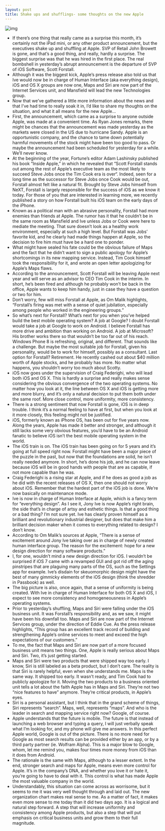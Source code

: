 ```yaml
---
layout: post
title: Shake ups and shufflings- some thoughts on the new Apple
---
```

![img](http://media.idownloadblog.com/wp-content/uploads/2012/10/Think-Different.jpg)
* If there’s one thing that really came as a surprise this month, it’s certainly not the iPad mini, or any other product announcement, but the executives shake up and shuffling at Apple. SVP of Retail John Browett is gone, and that’s a good thing, and really, hardly a surprise. The biggest surprise was that he was hired in the first place. The real bombshell in yesterday’s abrupt announcement is the departure of SVP of iOS Software, Scott Forstall.
* Although it was the biggest kick, Apple’s press release also told us that Ive would now be in charge of Human Interface (aka everything design), iOS and OS X groups are now one, Maps and Siri are now part of the Internet Services unit, and Mansfield will lead the new Technologies group.
* Now that we’ve gathered a little more information about the news and that I’ve had time to really soak it in, I’d like to share my thoughts on the situation, and what it all means for the new Apple…
* First, the announcement, which came as a surprise to anyone outside Apple, was made at a convenient time. As Ryan Jones remarks, there might be chances that the announcement was made yesterday as the markets were closed in the US due to hurricane Sandy. Apple is an opportunistic company, and the chance to tame down potentially harmful movements of the stock might have been too good to pass. Or maybe the announcement had been scheduled for yesterday for a while. We’ll never know.
* At the beginning of the year, Fortune’s editor Adam Lashinsky published his book “Inside Apple,” in which he revealed that “Scott Forstall stands out among the rest of Apple’s executive team as the most likely to succeed Steve Jobs once the Tim Cook era is over“. Indeed, seen for a long time as the successor for Steve Jobs once Cook would be out, Forstall almost felt like a natural fit. Brought by Steve Jobs himself from NeXT, Forstall is largely responsible for the success of iOS as we know it today. For those of you that are interested in learning more, we recently published a story on how Forstall built his iOS team on the early days of the iPhone.
* Known as a political man with an abrasive personality, Forstall had more enemies than friends at Apple. The rumor has it that he couldn’t be in the same room as Mansfield and Ive unless Jobs or Cook were here to mediate the meeting. That sure doesn’t look as a healthy work environment, especially at such a high level. But Forstall was Jobs’ favorite kid, and he clearly had made things happen at Apple, so the decision to fire him must have be a hard one to ponder.
* What might have sealed his fate could be the obvious failure of Maps and the fact that he didn’t want to sign a public apology for Apple’s shortcomings in its new mapping service. Instead, Tim Cook himself took the responsibility for it, and wrote an open letter apologizing for Apple’s Maps flaws.
* According to the announcement, Scott Forstall will be leaving Apple next year and will serve as an advisor to CEO Tim Cook in the interim. In short, he’s been fired and although he probably won’t be back in the office, Apple wants to keep him handy, just in case they have a question or two for him.
* Don’t worry, few will miss Forstall at Apple, as Om Malik highlights, “Forstall’s firing was met with a sense of quiet jubilation, especially among people who worked in the engineering groups.”
* So what’s next for Forstall? What’s next for you when you’ve helped build the best mobile operating system? A job at Google? I doubt Forstall would take a job at Google to work on Android. I believe Forstall has more drive and ambition than working on Android. A job at Microsoft? His brother works there so that wouldn’t be too far out of his reach. Windows Phone 8 is refreshing, original, and different. That sounds like a challenge. But maybe the most suitable job for Forstall, given his personality, would be to work for himself, possibly as a consultant. Last option for Forstall? Retirement. He recently cashed out about $40 million worth of Apple stocks, and he probably has more. No matter what happens, you shouldn’t worry too much about Scotty.
* iOS now goes under the supervision of Craig Federighi, who will lead both iOS and OS X. This is hardly a surprise and really makes sense considering the obvious convergence of the two operating systems. No matter how you look at it, the line between OS X and iOS is getting more and more blurry, and it’s only a natural decision to put them both under the same roof. More close control, more uniformity, more consistency.
* There is a strong sentiment that now Forstall is gone, iOS is in deep trouble. I think it’s a normal feeling to have at first, but when you look at it more closely, this feeling might not be justified.
* iOS, formerly known as iPhone OS, has been out for five years now. Along the years, Apple has made it better and stronger, and although it still lacks some very obvious features, you’d have to be an Android fanatic to believe iOS isn’t the best mobile operating system in the world.
* The iOS train is on. The iOS train has been going on for 5 years and it’s going at full speed right now. Forstall might have been a major piece of the puzzle in the past, but now that the foundations are solid, he isn’t really needed anymore. In short, he’s done his job, and he can now leave because iOS will be in good hands with people that are as capable, if not more capable than he was.
* Craig Federighi is a rising star at Apple, and if he does as good a job as he did with the recent releases of OS X, then one should not worry about iOS. Remember that the hardest part of the iOS job is done. We’re now basically on maintenance mode.
* Ive is now in charge of Human Interface at Apple, which is a fancy term for “everything design”. As I see it, Jony Ive is now Apple’s right brain, the side that’s in charge of artsy and esthetic things. Is that a good thing or a bad thing? I’m not sure yet. Ive has clearly proven himself as a brilliant and revolutionary industrial designer, but does that make him a brilliant decision maker when it comes to everything related to design? I don’t know.
* According to Om Malik’s sources at Apple, “There is a sense of excitement around Jony Ive taking over as in charge of newly created human interface group. The reason for the excitement: hope for a new design direction for many software products.”
* I, for one, wouldn’t mind a new design direction for iOS. I wouldn’t be surprised if iOS 7 came with a revamped GUI and got rid off the aging pinstripes that are plaguing many parts of the OS, such as the Settings app for example. Ive’s disdain for skeuomorphic design might have the best of many gimmicky elements of the iOS design (think the shredder in Passbook) as well.
* The big picture is also, once again, that a sense of uniformity is being created. With Ive in charge of Human Interface for both OS X and iOS, I expect to see more consistency and homogeneousness in Apple’s operating systems.
* Prior to yesterday’s shuffling, Maps and Siri were falling under the iOS business unit. It was Forstall’s responsibility and, as we saw, it might have been his downfall too. Maps and Siri are now part of the Internet Services group, under the direction of Eddie Cue. As the press release highlights, “This group has an excellent track record of building and strengthening Apple’s online services to meet and exceed the high expectations of our customers.”
* To me, the fact that Maps and Siri are now part of a more focused business unit means two things. One, Apple is really serious about Maps and Siri. Two, it’s just getting started.
* Maps and Siri were two products that were shipped way too early. I know, Siri is still labeled as a beta product, but I don’t care. The reality is that Siri is rarely helpful, even when she understands me. Maps is the same way. It shipped too early. It wasn’t ready, and Tim Cook had to publicly apologize for it. Moving the two products to a business oriented unit tells a lot about the faith Apple has in Maps and Siri. They’re not two “nice features to have” anymore. They’re critical products, in Apple’s eyes.
* Siri is a personal assistant, but I think that in the grand scheme of things, Siri represents “search”. Maps, well, represents “maps”. And who is the leader in search and mapping service right now? Google, of course.
* Apple understands that the future is mobile. The future is that instead of launching a web browser and typing a query, I will just verbally speak what I’m looking for, and my phone will give me answers. In this perfect Apple world, Google is out of the picture. There is no more need for Google as most search results can be provided either by an app, or by a third party partner (ie. Wolfram Alpha). This is a major blow to Google, whom, let me remind you, makes four times more money from iOS than it does from Android.
* The rationale is the same with Maps, although to a lesser extent. In the end, stronger search and maps for Apple, means even more control for Apple. It’s in the company’s DNA, and whether you love it or hate it, you’re going to have to deal with it. This control is what has made Apple the most valuable company in the world.
* Understandably, this situation can come across as worrisome, but it seems to me it was very well thought through and laid out. The new organization chart makes real sense to me. As a matter of fact, it makes even more sense to me today than it did two days ago. It is a logical and natural step forward. A step that will increase uniformity and consistency among Apple products, but also a step that will put emphasis on critical business units and grow them to their full magnitude.

